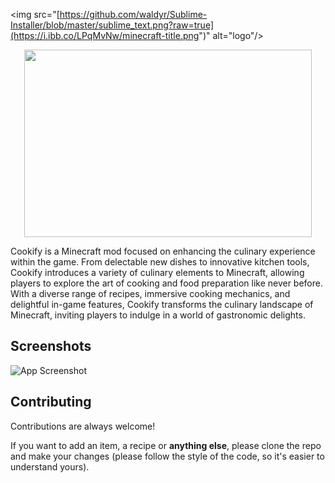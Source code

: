 
<p align="center">

  <img src="[https://github.com/waldyr/Sublime-Installer/blob/master/sublime_text.png?raw=true](https://i.ibb.co/LPqMvNw/minecraft-title.png")" alt="logo"/>
</p>

<p align="center">
  <img width="460" height="300" src="https://picsum.photos/460/300">
</p>

Cookify is a Minecraft mod focused on enhancing the culinary experience within the game. From delectable new dishes to innovative kitchen tools, Cookify introduces a variety of culinary elements to Minecraft, allowing players to explore the art of cooking and food preparation like never before. With a diverse range of recipes, immersive cooking mechanics, and delightful in-game features, Cookify transforms the culinary landscape of Minecraft, inviting players to indulge in a world of gastronomic delights.

## Screenshots

![App Screenshot](https://via.placeholder.com/468x300?text=Screenshots+will+be+published+soon)


## Contributing

Contributions are always welcome!

If you want to add an item, a recipe or **anything else**, please clone the repo and make your changes (please follow the style of the code, so it's easier to understand yours).

